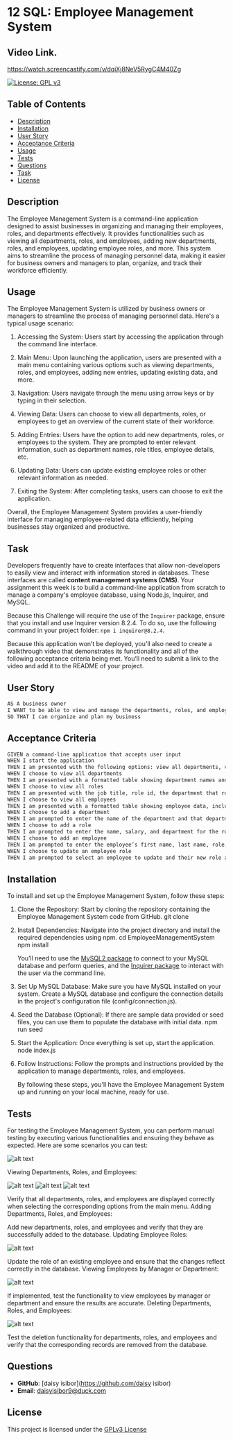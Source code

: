 # 12 SQL: Employee Management System

## Video Link.

https://watch.screencastify.com/v/dqiXj8NeV5RygC4M40Zg


[![License: GPL v3](https://img.shields.io/badge/License-GPLv3-purple.svg)](https://www.gnu.org/licenses/gpl-3.0)


## Table of Contents
- [Description](#description)
- [Installation](#installation)
- [User Story](#user-story)
- [Acceptance Criteria](#acceptance-criteria)
- [Usage](#usage)
- [Tests](#tests)
- [Questions](#questions)
- [Task](#task)
- [License](#license)


## Description

The Employee Management System is a command-line application designed to assist businesses in organizing and managing their employees, roles, and departments effectively. It provides functionalities such as viewing all departments, roles, and employees, adding new departments, roles, and employees, updating employee roles, and more. This system aims to streamline the process of managing personnel data, making it easier for business owners and managers to plan, organize, and track their workforce efficiently.

## Usage


The Employee Management System is utilized by business owners or managers to streamline the process of managing personnel data. Here's a typical usage scenario:

1. Accessing the System: Users start by accessing the application through the command line interface.

2. Main Menu: Upon launching the application, users are presented with a main menu containing various options such as viewing departments, roles, and employees, adding new entries, updating existing data, and more.

3. Navigation: Users navigate through the menu using arrow keys or by typing in their selection.

4. Viewing Data: Users can choose to view all departments, roles, or employees to get an overview of the current state of their workforce.

5. Adding Entries: Users have the option to add new departments, roles, or employees to the system. They are prompted to enter relevant information, such as department names, role titles, employee details, etc.

6. Updating Data: Users can update existing employee roles or other relevant information as needed.

7. Exiting the System: After completing tasks, users can choose to exit the application.

Overall, the Employee Management System provides a user-friendly interface for managing employee-related data efficiently, helping businesses stay organized and productive.

## Task

Developers frequently have to create interfaces that allow non-developers to easily view and interact with information stored in databases. These interfaces are called **content management systems (CMS)**. Your assignment this week is to build a command-line application from scratch to manage a company's employee database, using Node.js, Inquirer, and MySQL.

Because this Challenge will require the use of the `Inquirer` package, ensure that you install and use Inquirer version 8.2.4. To do so, use the following command in your project folder: `npm i inquirer@8.2.4`.

Because this application won’t be deployed, you’ll also need to create a walkthrough video that demonstrates its functionality and all of the following acceptance criteria being met. You’ll need to submit a link to the video and add it to the README of your project.

## User Story

```md
AS A business owner
I WANT to be able to view and manage the departments, roles, and employees in my company
SO THAT I can organize and plan my business
```

## Acceptance Criteria

```md
GIVEN a command-line application that accepts user input
WHEN I start the application
THEN I am presented with the following options: view all departments, view all roles, view all employees, add a department, add a role, add an employee, and update an employee role
WHEN I choose to view all departments
THEN I am presented with a formatted table showing department names and department ids
WHEN I choose to view all roles
THEN I am presented with the job title, role id, the department that role belongs to, and the salary for that role
WHEN I choose to view all employees
THEN I am presented with a formatted table showing employee data, including employee ids, first names, last names, job titles, departments, salaries, and managers that the employees report to
WHEN I choose to add a department
THEN I am prompted to enter the name of the department and that department is added to the database
WHEN I choose to add a role
THEN I am prompted to enter the name, salary, and department for the role and that role is added to the database
WHEN I choose to add an employee
THEN I am prompted to enter the employee’s first name, last name, role, and manager, and that employee is added to the database
WHEN I choose to update an employee role
THEN I am prompted to select an employee to update and their new role and this information is updated in the database 
```

## Installation

To install and set up the Employee Management System, follow these steps:

1. Clone the Repository: Start by cloning the repository containing the Employee Management System code from GitHub.
   git clone <repository-url>

2. Install Dependencies: Navigate into the project directory and install the required dependencies using npm.
    cd EmployeeManagementSystem
     npm install

     You’ll need to use the [MySQL2 package](https://www.npmjs.com/package/mysql2) to connect to your MySQL database and perform queries, and the [Inquirer package](https://www.npmjs.com/package/inquirer/v/8.2.4) to interact with the user via the command line.


 3. Set Up MySQL Database: Make sure you have MySQL installed on your system. Create a MySQL database and configure the connection details in the project's configuration file (config/connection.js).   

 4.  Seed the Database (Optional): If there are sample data provided or seed files, you can use them to populate the database with initial data. npm run seed

 5. Start the Application: Once everything is set up, start the application.  
    node index.js

 6. Follow Instructions: Follow the prompts and instructions provided by the application to manage departments, roles, and employees.

     By following these steps, you'll have the Employee Management System up and running on your local machine, ready for use.    

## Tests

For testing the Employee Management System, you can perform manual testing by executing various functionalities and ensuring they behave as expected. Here are some scenarios you can test:

![alt text](<images/Menu page.png>)

Viewing Departments, Roles, and Employees:

![alt text](<images/View department.png>)
![alt text](<images/View Employee.png>)
![alt text](<images/View Roles.png>)

Verify that all departments, roles, and employees are displayed correctly when selecting the corresponding options from the main menu.
Adding Departments, Roles, and Employees:


Add new departments, roles, and employees and verify that they are successfully added to the database.
Updating Employee Roles:

![alt text](<images/add .png>)

Update the role of an existing employee and ensure that the changes reflect correctly in the database.
Viewing Employees by Manager or Department:

![alt text](images/Update.png)

If implemented, test the functionality to view employees by manager or department and ensure the results are accurate.
Deleting Departments, Roles, and Employees:

![alt text](images/delete.png)

Test the deletion functionality for departments, roles, and employees and verify that the corresponding records are removed from the database.

## Questions

- **GitHub**: [daisy isibor](https://github.com/daisy isibor)
- **Email**: daisyisibor9@duck.com

## License
  This project is licensed under the [GPLv3 License](https://www.gnu.org/licenses/gpl-3.0)